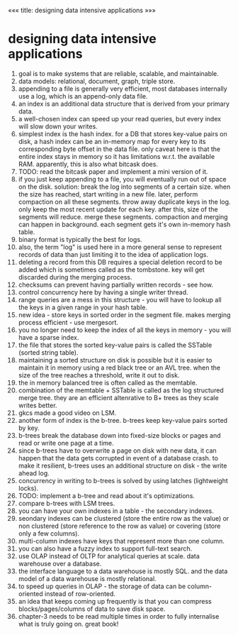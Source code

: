 «««
title: designing data intensive applications
»»»


# designing data intensive applications

1. goal is to make systems that are reliable, scalable, and maintainable.
2. data models: relational, document, graph, triple store.
3. appending to a file is generally very efficient, most databases internally use a log, which is an append-only data file.
4. an index is an additional data structure that is derived from your primary data.
5. a well-chosen index can speed up your read queries, but every index will slow down your writes.
6. simplest index is the hash index. for a DB that stores key-value pairs on disk, a hash index can be an in-memory map for every key to its corresponding byte offset in the data file. only caveat here is that the entire index stays in memory so it has limitations w.r.t. the available RAM. apparently, this is also what bitcask does.
7. TODO: read the bitcask paper and implement a mini version of it.
8. if you just keep appending to a file, you will eventually run out of space on the disk. solution: break the log into segments of a certain size. when the size has reached, start writing in a new file. later, perform compaction on all these segments. throw away duplicate keys in the log. only keep the most recent update for each key. after this, size of the segments will reduce. merge these segments. compaction and merging can happen in background. each segment gets it's own in-memory hash table.
9. binary format is typically the best for logs.
10. also, the term "log" is used here in a more general sense to represent records of data than just limiting it to the idea of application logs.
11. deleting a record from this DB requires a special deletion record to be added which is sometimes called as the tombstone. key will get discarded during the merging process.
12. checksums can prevent having partially written records - see how.
13. control concurrency here by having a single writer thread.
14. range queries are a mess in this structure - you will have to lookup all the keys in a given range in your hash table.
15. new idea - store keys in sorted order in the segment file. makes merging process efficient - use mergesort.
16. you no longer need to keep the index of all the keys in memory - you will have a sparse index.
17. the file that stores the sorted key-value pairs is called the SSTable (sorted string table).
18. maintaining a sorted structure on disk is possible but it is easier to maintain it in memory using a red black tree or an AVL tree. when the size of the tree reaches a threshold, write it out to disk.
19. the in memory balanced tree is often called as the memtable.
20. combination of the memtable + SSTable is called as the log structured merge tree. they are an efficient altenrative to B+ trees as they scale writes better.
21. gkcs made a good video on LSM.
22. another form of index is the b-tree. b-trees keep key-value pairs sorted by key.
23. b-trees break the database down into fixed-size blocks or pages and read or write one page at a time.
24. since b-trees have to overwrite a page on disk with new data, it can happen that the data gets corrupted in event of a database crash. to make it resilient, b-trees uses an additional structure on disk - the write ahead log.
25. concurrency in writing to b-trees is solved by using latches (lightweight locks).
26. TODO: implement a b-tree and read about it's optimizations.
27. compare b-trees with LSM trees.
28. you can have your own indexes in a table - the secondary indexes.
29. seondary indexes can be clustered (store the entire row as the value)  or non clustered (store reference to the row as value) or covering (store only a few columns).
30. multi-column indexes have keys that represent more than one column.
31. you can also have a fuzzy index to support full-text search.
32. use OLAP instead of OLTP for analytical queries at scale. data warehouse over a database.
33. the interface language to a data warehouse is mostly SQL. and the data model of a data warehouse is mostly relational.
34. to speed up queries in OLAP - the storage of data can be column-oriented instead of row-oriented.
35. an idea that keeps coming up frequently is that you can compress blocks/pages/columns of data to save disk space.
36. chapter-3 needs to be read multiple times in order to fully internalise what is truly going on. great book!
